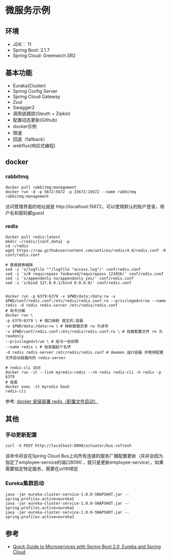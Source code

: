 # 微服务示例

## 环境
- JDK： 11
- Spring Boot: 2.1.7
- Spring Cloud: Greenwich.SR2

## 基本功能
- Euraka(Cluster)
- Spring Config Server
- Spring Cloud Gateway
- Zuul
- Swagger2
- 调用链跟踪(Sleuth + Zipkin)
- 配置动态更新(Github)
- docker示例
- 限速
- 回退（fallback）
- webflux(响应式编程)

## docker
### rabbitmq
```shell script
docker pull rabbitmq:management
docker run -d -p 5672:5672 -p 15672:15672 --name rabbitmq rabbitmq:management
```
访问管理界面的地址就是 http://localhost:15672，可以使用默认的账户登录，用户名和密码都guest

### redis
```shell script
docker pull redis:latest
mkdir ~/redis/{conf,data} -p
cd ~/redis
wget https://raw.githubusercontent.com/antirez/redis/4.0/redis.conf -O conf/redis.conf

# 直接替换编辑
sed -i 's/logfile ""/logfile "access.log"/' conf/redis.conf
sed -i 's/# requirepass foobared/requirepass 123456/' conf/redis.conf
sed -i 's/appendonly no/appendonly yes/' conf/redis.conf
sed -i 's/bind 127.0.0.1/bind 0.0.0.0/' conf/redis.conf


docker run -p 6379:6379 -v $PWD/data:/data:rw -v $PWD/conf/redis.conf:/etc/redis/redis.conf:ro --privileged=true --name redis -d redis redis-server /etc/redis/redis.conf 
# 命令分解
docker run \
-p 6379:6379 \ # 端口映射 宿主机:容器
-v $PWD/data:/data:rw \ # 映射数据目录 rw 为读写
-v $PWD/conf/redis.conf:/etc/redis/redis.conf:ro \ # 挂载配置文件 ro 为readonly
--privileged=true \ # 给与一些权限
--name redis \ # 给容器起个名字
-d redis redis-server /etc/redis/redis.conf # deamon 运行容器 并使用配置文件启动容器内的 redis-server 

# redis-cli 访问
docker run -it --link myredis:redis --rm redis redis-cli -h redis -p 6379
# 或者
docker exec -it myredis bash
redis-cli
```
参考: [docker 安装部署 redis（配置文件启动）](https://segmentfault.com/a/1190000014091287)

## 其他
### 手动更新配置
```shell script
curl -X POST http://localhost:8090/actuator/bus-refresh
```
该命令将会在Spring Cloud Bus上向所有连接的服务广播配置更新（并非会因为指定了employee-service的端口8090
，就只是更新employee-service），如果需要指定特定服务，需要在url中绑定

### Eureka集群启动
```shell script
java -jar eureka-cluster-service-1.0.0-SNAPSHOT.jar --spring.profiles.active=eureka1
java -jar eureka-cluster-service-1.0.0-SNAPSHOT.jar --spring.profiles.active=eureka2
java -jar eureka-cluster-service-1.0.0-SNAPSHOT.jar --spring.profiles.active=eureka3
```

## 参考
- [Quick Guide to Microservices with Spring Boot 2.0, Eureka and Spring
 Cloud](https://piotrminkowski.wordpress.com/2018/04/26/quick-guide-to-microservices-with-spring-boot-2-0-eureka-and-spring-cloud/) 

